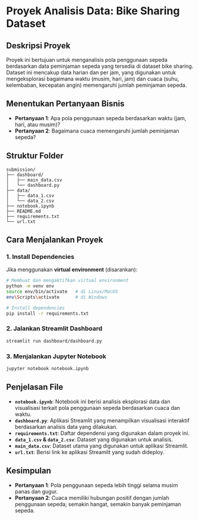 # Proyek Analisis Data: Bike Sharing Dataset

## Deskripsi Proyek
Proyek ini bertujuan untuk menganalisis pola penggunaan sepeda berdasarkan data peminjaman sepeda yang tersedia di dataset bike sharing. Dataset ini mencakup data harian dan per jam, yang digunakan untuk mengeksplorasi bagaimana waktu (musim, hari, jam) dan cuaca (suhu, kelembaban, kecepatan angin) memengaruhi jumlah peminjaman sepeda.

## Menentukan Pertanyaan Bisnis
- **Pertanyaan 1**: Apa pola penggunaan sepeda berdasarkan waktu (jam, hari, atau musim)?
- **Pertanyaan 2**: Bagaimana cuaca memengaruhi jumlah peminjaman sepeda?

## Struktur Folder
```
submission/
├── dashboard/
│   ├── main_data.csv
│   └── dashboard.py
├── data/
│   ├── data_1.csv
│   └── data_2.csv
├── notebook.ipynb
├── README.md
├── requirements.txt
└── url.txt
```

## Cara Menjalankan Proyek

### 1. Install Dependencies
Jika menggunakan **virtual environment** (disarankan):
```bash
# Membuat dan mengaktifkan virtual environment
python -m venv env
source env/bin/activate   # di Linux/MacOS
env\Scripts\activate      # di Windows

# Install dependencies
pip install -r requirements.txt
```

### 2. Jalankan Streamlit Dashboard
```bash
streamlit run dashboard/dashboard.py
```

### 3. Menjalankan Jupyter Notebook
```bash
jupyter notebook notebook.ipynb
```

## Penjelasan File
- **`notebook.ipynb`**: Notebook ini berisi analisis eksplorasi data dan visualisasi terkait pola penggunaan sepeda berdasarkan cuaca dan waktu.
- **`dashboard.py`**: Aplikasi Streamlit yang menampilkan visualisasi interaktif berdasarkan analisis data yang dilakukan.
- **`requirements.txt`**: Daftar dependensi yang digunakan dalam proyek ini.
- **`data_1.csv` & `data_2.csv`**: Dataset yang digunakan untuk analisis.
- **`main_data.csv`**: Dataset utama yang digunakan untuk aplikasi Streamlit.
- **`url.txt`**: Berisi link ke aplikasi Streamlit yang sudah dideploy.

## Kesimpulan
- **Pertanyaan 1**: Pola penggunaan sepeda lebih tinggi selama musim panas dan gugur.
- **Pertanyaan 2**: Cuaca memiliki hubungan positif dengan jumlah penggunaan sepeda; semakin hangat, semakin banyak peminjaman sepeda.